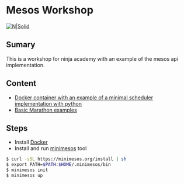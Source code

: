 # Mesos Workshop

[![N|Solid](http://www.datio.com/wp-content/uploads/2016/09/logo-1.png)](http://www.datio.com/)

## Sumary
This is a workshop for ninja academy with an example of the mesos api implementation. 

## Content

  - [Docker container with an example of a minimal scheduler implementation with python](https://github.com/cirobarradov/NinjaWorkshop/tree/master/MinimalScheduler)
  - [Basic Marathon examples](https://github.com/cirobarradov/NinjaWorkshop/tree/master/marathon)

## Steps
  - Install [Docker](https://docs.docker.com/engine/installation/)
  - Install and run [minimesos](http://minimesos.readthedocs.io/en/latest/) tool
```sh
$ curl -sSL https://minimesos.org/install | sh
$ export PATH=$PATH:$HOME/.minimesos/bin
$ minimesos init
$ minimesos up
```  
  
